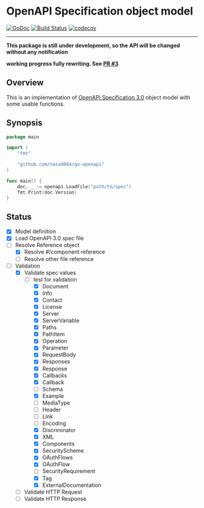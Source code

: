 OpenAPI Specification object model
===

[![GoDoc](https://godoc.org/github.com/nasa9084/go-openapi?status.svg)](https://godoc.org/github.com/nasa9084/go-openapi)
[![Build Status](https://travis-ci.org/nasa9084/go-openapi.svg?branch=master)](https://travis-ci.org/nasa9084/go-openapi)
[![codecov](https://codecov.io/gh/nasa9084/go-openapi/branch/master/graph/badge.svg)](https://codecov.io/gh/nasa9084/go-openapi)

---

**This package is still under development, so the API will be changed without any notification**

**working progress fully rewriting. See [PR #3](https://github.com/nasa9084/go-openapi/pull/3)**

## Overview

This is an implementation of [OpenAPI Specification 3.0](https://github.com/OAI/OpenAPI-Specification) object model with some usable functions.

## Synopsis

``` go
package main

import (
    "fmt"

    "github.com/nasa9084/go-openapi"
)

func main() {
    doc, _ := openapi.LoadFile("path/to/spec")
    fmt.Print(doc.Version)
}
```

## Status

* [x] Model definition
* [x] Load OpenAPI 3.0 spec file
* [ ] Resolve Reference object
  * [x] Resolve #/component reference
  * [ ] Resolve other file reference
* [ ] Validation
  * [x] Validate spec values
    * [ ] test for validation
      * [x] Document
      * [x] Info
      * [x] Contact
      * [x] License
      * [x] Server
      * [x] ServerVariable
      * [x] Paths
      * [x] PathItem
      * [x] Operation
      * [x] Parameter
      * [x] RequestBody
      * [x] Responses
      * [x] Response
      * [x] Callbacks
      * [x] Callback
      * [ ] Schema
      * [x] Example
      * [ ] MediaType
      * [ ] Header
      * [ ] Link
      * [ ] Encoding
      * [x] Discriminator
      * [x] XML
      * [x] Components
      * [x] SecurityScheme
      * [x] OAuthFlows
      * [x] OAuthFlow
      * [ ] SecurityRequirement
      * [x] Tag
      * [x] ExternalDocumentation
  * [ ] Validate HTTP Request
  * [ ] Validate HTTP Response
